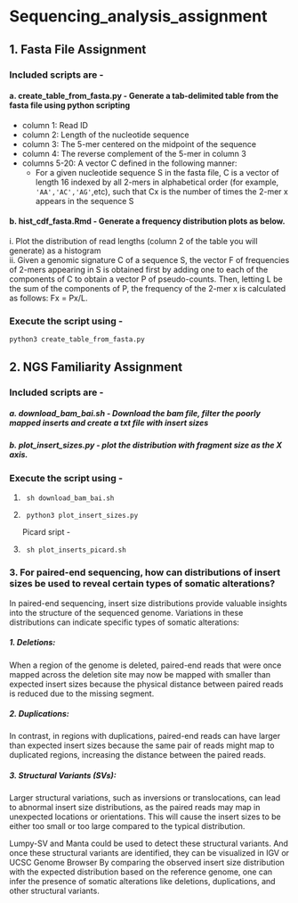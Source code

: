 # Sequencing_analysis_assignment

## 1. Fasta File Assignment

### Included scripts are - 
#### a. create_table_from_fasta.py - Generate a tab-delimited table from the fasta file using python scripting
   - column 1: Read ID   
   - column 2: Length of the nucleotide sequence   
   - column 3: The 5-mer centered on the midpoint of the sequence   
   - column 4: The reverse complement of the 5-mer in column 3
   - columns 5-20: A vector C defined in the following manner:   
  		- For a given nucleotide sequence S in the fasta file, C is a vector of length 16 indexed by all 2-mers in alphabetical order (for example, `'AA','AC','AG'`,etc), such that Cx is the number of times the 2-mer x appears in the sequence S  

#### b. hist_cdf_fasta.Rmd - Generate a frequency distribution plots as below. 
   i. Plot the distribution of read lengths (column 2 of the table you will generate) as a histogram  
   ii. Given a genomic signature C of a sequence S, the vector F of frequencies of 2-mers appearing in S is obtained first by adding one to each of the components of C to obtain a vector P of pseudo-counts. Then, letting L be the sum of the components of P, the frequency of the 2-mer x is calculated as follows: Fx = Px/L.
	
### Execute the script using - 
	python3 create_table_from_fasta.py

## 2. NGS Familiarity Assignment

### Included scripts are - 
##### a. download_bam_bai.sh - Download the bam file, filter the poorly mapped inserts and create a txt file with insert sizes 
##### b. plot_insert_sizes.py - plot the distribution with fragment size as the X axis. 

### Execute the script using - 
1. 		sh download_bam_bai.sh
2.		python3 plot_insert_sizes.py
   Picard sript -
3.		sh plot_inserts_picard.sh 

### 3. For paired-end sequencing, how can distributions of insert sizes be used to reveal certain types of somatic alterations?
In paired-end sequencing, insert size distributions provide valuable insights into the structure of the sequenced genome. Variations in these distributions can indicate specific types of somatic alterations:

##### 1. Deletions:
When a region of the genome is deleted, paired-end reads that were once mapped across the deletion site may now be mapped with smaller than expected insert sizes because the physical distance between paired reads is reduced due to the missing segment. 

##### 2. Duplications: 
In contrast, in regions with duplications, paired-end reads can have larger than expected insert sizes because the same pair of reads might map to duplicated regions, increasing the distance between the paired reads.

##### 3. Structural Variants (SVs):
Larger structural variations, such as inversions or translocations, can lead to abnormal insert size distributions, as the paired reads may map in unexpected locations or orientations. This will cause the insert sizes to be either too small or too large compared to the typical distribution.

Lumpy-SV and Manta could be used to detect these structural variants. And once these structural variants are identified, they can be visualized in IGV or UCSC Genome Browser
By comparing the observed insert size distribution with the expected distribution based on the reference genome, one can infer the presence of somatic alterations like deletions, duplications, and other structural variants.

